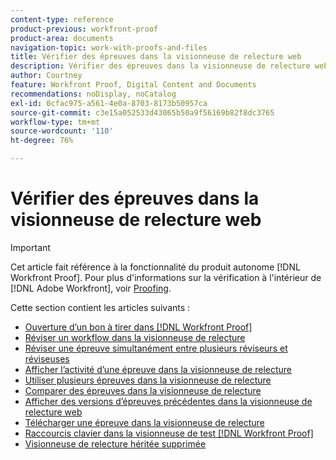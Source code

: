 ```yaml
---
content-type: reference
product-previous: workfront-proof
product-area: documents
navigation-topic: work-with-proofs-and-files
title: Vérifier des épreuves dans la visionneuse de relecture web
description: Vérifier des épreuves dans la visionneuse de relecture web
author: Courtney
feature: Workfront Proof, Digital Content and Documents
recommendations: noDisplay, noCatalog
exl-id: 0cfac975-a561-4e0a-8703-8173b50957ca
source-git-commit: c3e15a052533d43065b50a9f56169b82f8dc3765
workflow-type: tm+mt
source-wordcount: '110'
ht-degree: 76%

---
```


# Vérifier des épreuves dans la visionneuse de relecture web

>[!IMPORTANT]
>
>Cet article fait référence à la fonctionnalité du produit autonome [!DNL Workfront Proof]. Pour plus d&#39;informations sur la vérification à l&#39;intérieur de [!DNL Adobe Workfront], voir [Proofing](../../../review-and-approve-work/proofing/proofing.md).

Cette section contient les articles suivants :

* [Ouverture d’un bon à tirer dans [!DNL Workfront Proof]](../../../workfront-proof/wp-work-proofsfiles/review-proofs-wpv/open-proof.md)
* [Réviser un workflow dans la visionneuse de relecture](../../../workfront-proof/wp-work-proofsfiles/review-proofs-wpv/review-workflow.md)
* [Réviser une épreuve simultanément entre plusieurs réviseurs et réviseuses](../../../workfront-proof/wp-work-proofsfiles/review-proofs-wpv/review-proof-with-multiple-reviewers.md)
* [Afficher l’activité d’une épreuve dans la visionneuse de relecture](../../../workfront-proof/wp-work-proofsfiles/review-proofs-wpv/view-activity-on-a-proof.md)
* [Utiliser plusieurs épreuves dans la visionneuse de relecture](../../../workfront-proof/wp-work-proofsfiles/review-proofs-wpv/work-with-multiple-proofs.md)
* [Comparer des épreuves dans la visionneuse de relecture](../../../workfront-proof/wp-work-proofsfiles/review-proofs-wpv/compare-proofs.md)
* [Afficher des versions d’épreuves précédentes dans la visionneuse de relecture web](../../../workfront-proof/wp-work-proofsfiles/review-proofs-wpv/view-previous-proof-versions.md)
* [Télécharger une épreuve dans la visionneuse de relecture](../../../workfront-proof/wp-work-proofsfiles/review-proofs-wpv/download-proof.md)
* [Raccourcis clavier dans la visionneuse de test  [!DNL Workfront Proof] ](../../../workfront-proof/wp-work-proofsfiles/review-proofs-wpv/keyboard-shortcuts.md)
* [Visionneuse de relecture héritée supprimée](../../../workfront-proof/wp-work-proofsfiles/review-proofs-wpv/lpv-removed.md)
